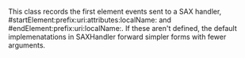 This class records the first element events sent to a SAX handler, #startElement:prefix:uri:attributes:localName: and #endElement:prefix:uri:localName:. If these aren't defined, the default implemenatations in SAXHandler forward simpler forms with fewer arguments.